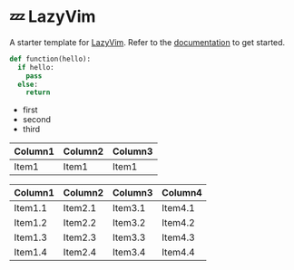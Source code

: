 # 💤 LazyVim

A starter template for [LazyVim](https://github.com/LazyVim/LazyVim).
Refer to the [documentation](https://lazyvim.github.io/installation) to get started.

```python
def function(hello):
  if hello:
    pass
  else:
    return
```

- first
- second
- third

| Column1 | Column2 | Column3 |
| ------- | ------- | ------- |
| Item1   | Item1   | Item1   |

| Column1 | Column2 | Column3 | Column4 |
| ------- | ------- | ------- | ------- |
| Item1.1 | Item2.1 | Item3.1 | Item4.1 |
| Item1.2 | Item2.2 | Item3.2 | Item4.2 |
| Item1.3 | Item2.3 | Item3.3 | Item4.3 |
| Item1.4 | Item2.4 | Item3.4 | Item4.4 |
